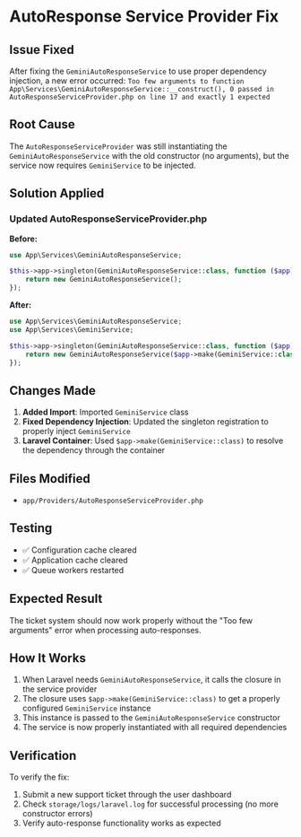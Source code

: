 # AutoResponse Service Provider Fix

## Issue Fixed
After fixing the `GeminiAutoResponseService` to use proper dependency injection, a new error occurred:
`Too few arguments to function App\Services\GeminiAutoResponseService::__construct(), 0 passed in AutoResponseServiceProvider.php on line 17 and exactly 1 expected`

## Root Cause
The `AutoResponseServiceProvider` was still instantiating the `GeminiAutoResponseService` with the old constructor (no arguments), but the service now requires `GeminiService` to be injected.

## Solution Applied

### Updated AutoResponseServiceProvider.php

**Before:**
```php
use App\Services\GeminiAutoResponseService;

$this->app->singleton(GeminiAutoResponseService::class, function ($app) {
    return new GeminiAutoResponseService();
});
```

**After:**
```php
use App\Services\GeminiAutoResponseService;
use App\Services\GeminiService;

$this->app->singleton(GeminiAutoResponseService::class, function ($app) {
    return new GeminiAutoResponseService($app->make(GeminiService::class));
});
```

## Changes Made

1. **Added Import**: Imported `GeminiService` class
2. **Fixed Dependency Injection**: Updated the singleton registration to properly inject `GeminiService`
3. **Laravel Container**: Used `$app->make(GeminiService::class)` to resolve the dependency through the container

## Files Modified
- `app/Providers/AutoResponseServiceProvider.php`

## Testing
- ✅ Configuration cache cleared
- ✅ Application cache cleared  
- ✅ Queue workers restarted

## Expected Result
The ticket system should now work properly without the "Too few arguments" error when processing auto-responses.

## How It Works
1. When Laravel needs `GeminiAutoResponseService`, it calls the closure in the service provider
2. The closure uses `$app->make(GeminiService::class)` to get a properly configured `GeminiService` instance
3. This instance is passed to the `GeminiAutoResponseService` constructor
4. The service is now properly instantiated with all required dependencies

## Verification
To verify the fix:
1. Submit a new support ticket through the user dashboard
2. Check `storage/logs/laravel.log` for successful processing (no more constructor errors)
3. Verify auto-response functionality works as expected

